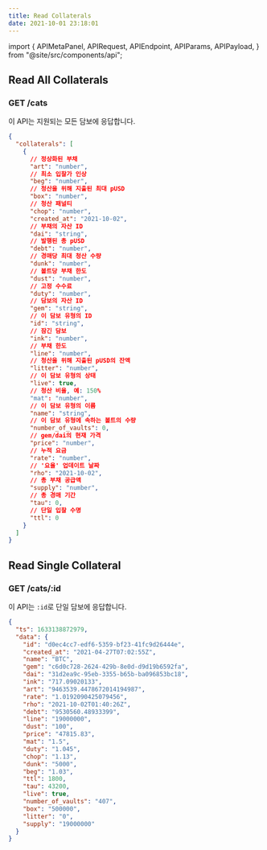 ```yaml
---
title: Read Collaterals
date: 2021-10-01 23:18:01
---
```


import { APIMetaPanel, APIRequest, APIEndpoint, APIParams, APIPayload, } from "@site/src/components/api";

## Read All Collaterals

### GET /cats

이 API는 지원되는 모든 담보에 응답합니다.

<APIEndpoint base="https://leaf-api.pando.im/api" url="/cats" />

<APIMetaPanel />

<APIRequest title="Read supported assets" method="GET" isPublic base="https://leaf-api.pando.im/api" url='/cats' />

```json title="Response"
{
  "collaterals": [
    {
      // 정상화된 부채
      "art": "number",
      // 최소 입찰가 인상
      "beg": "number",
      // 청산을 위해 지출된 최대 pUSD
      "box": "number",
      // 청산 패널티
      "chop": "number",
      "created_at": "2021-10-02",
      // 부채의 자산 ID
      "dai": "string",
      // 발행된 총 pUSD
      "debt": "number",
      // 경매당 최대 청산 수량
      "dunk": "number",
      // 볼트당 부채 한도
      "dust": "number",
      // 고정 수수료
      "duty": "number",
      // 담보의 자산 ID
      "gem": "string",
      // 이 담보 유형의 ID
      "id": "string",
      // 잠긴 담보
      "ink": "number",
      // 부채 한도
      "line": "number",
      // 청산을 위해 지출된 pUSD의 잔액
      "litter": "number",
      // 이 담보 유형의 상태
      "live": true,
      // 청산 비율, 예: 150%
      "mat": "number",
      // 이 담보 유형의 이름
      "name": "string",
      // 이 담보 유형에 속하는 볼트의 수량
      "number_of_vaults": 0,
      // gem/dai의 현재 가격
      "price": "number",
      // 누적 요금
      "rate": "number",
      // '요율' 업데이트 날짜
      "rho": "2021-10-02",
      // 총 부채 공급액
      "supply": "number",
      // 총 경매 기간
      "tau": 0,
      // 단일 입찰 수명
      "ttl": 0
    }
  ]
}
```

## Read Single Collateral

### GET /cats/:id

이 API는 `:id`로 단일 담보에 응답합니다.

<APIEndpoint base="https://leaf-api.pando.im/api" url="/cats/:id" />

<APIMetaPanel />

<APIParams p-id="the collateral id" p-id-required="{true}" />

<APIRequest title="Read one collateral by ID" method="GET" isPublic base="https://leaf-api.pando.im/api" url='/cats/d0ec4cc7-edf6-5359-bf23-41fc9d26444e' />

```json title="Response"
{
  "ts": 1633138872979,
  "data": {
    "id": "d0ec4cc7-edf6-5359-bf23-41fc9d26444e",
    "created_at": "2021-04-27T07:02:55Z",
    "name": "BTC",
    "gem": "c6d0c728-2624-429b-8e0d-d9d19b6592fa",
    "dai": "31d2ea9c-95eb-3355-b65b-ba096853bc18",
    "ink": "717.09020133",
    "art": "9463539.4478672014194987",
    "rate": "1.0192090425079456",
    "rho": "2021-10-02T01:40:26Z",
    "debt": "9530560.48933399",
    "line": "19000000",
    "dust": "100",
    "price": "47815.83",
    "mat": "1.5",
    "duty": "1.045",
    "chop": "1.13",
    "dunk": "5000",
    "beg": "1.03",
    "ttl": 1800,
    "tau": 43200,
    "live": true,
    "number_of_vaults": "407",
    "box": "500000",
    "litter": "0",
    "supply": "19000000"
  }
}
```
